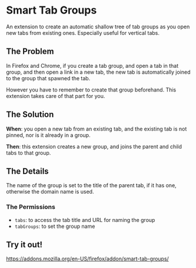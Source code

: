 # Smart Tab Groups

An extension to create an automatic shallow tree of tab groups as you
open new tabs from existing ones. Especially useful for vertical tabs.

## The Problem
In Firefox and Chrome, if you create a tab group, and open a tab in that group,
and then open a link in a new tab, the new tab is automatically joined to the
group that spawned the tab.

However you have to remember to create that group beforehand. This extension
takes care of that part for you.

## The Solution
**When**: you open a new tab from an existing tab, and the existing tab is not pinned, nor is it already in a group.

**Then**: this extension creates a new group, and joins the parent and child tabs to that group.

## The Details
The name of the group is set to the title of the parent tab, if it has
one, otherwise the domain name is used.

### The Permissions
- `tabs`: to access the tab title and URL for naming the group
- `tabGroups`: to set the group name

## Try it out!

https://addons.mozilla.org/en-US/firefox/addon/smart-tab-groups/
